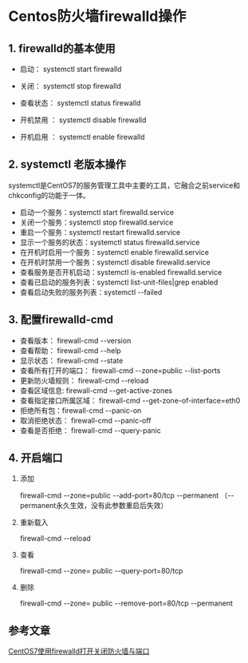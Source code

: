 # Centos防火墙firewalld操作

## 1. firewalld的基本使用

- 启动： systemctl start firewalld

- 关闭： systemctl stop firewalld

- 查看状态： systemctl status firewalld 

- 开机禁用 ： systemctl disable firewalld

- 开机启用 ： systemctl enable firewalld

## 2. systemctl 老版本操作

systemctl是CentOS7的服务管理工具中主要的工具，它融合之前service和chkconfig的功能于一体。

- 启动一个服务：systemctl start firewalld.service
- 关闭一个服务：systemctl stop firewalld.service
- 重启一个服务：systemctl restart firewalld.service
- 显示一个服务的状态：systemctl status firewalld.service
- 在开机时启用一个服务：systemctl enable firewalld.service
- 在开机时禁用一个服务：systemctl disable firewalld.service
- 查看服务是否开机启动：systemctl is-enabled firewalld.service
- 查看已启动的服务列表：systemctl list-unit-files|grep enabled
- 查看启动失败的服务列表：systemctl --failed

## 3. 配置firewalld-cmd

- 查看版本： firewall-cmd --version
- 查看帮助： firewall-cmd --help
- 显示状态： firewall-cmd --state
- 查看所有打开的端口： firewall-cmd --zone=public --list-ports
- 更新防火墙规则： firewall-cmd --reload
- 查看区域信息:  firewall-cmd --get-active-zones
- 查看指定接口所属区域： firewall-cmd --get-zone-of-interface=eth0
- 拒绝所有包：firewall-cmd --panic-on
- 取消拒绝状态： firewall-cmd --panic-off
- 查看是否拒绝： firewall-cmd --query-panic

## 4. 开启端口

1. 添加

   firewall-cmd --zone=public --add-port=80/tcp --permanent   （--permanent永久生效，没有此参数重启后失效）

2. 重新载入

   firewall-cmd --reload

3. 查看

   firewall-cmd --zone= public --query-port=80/tcp

4. 删除

   firewall-cmd --zone= public --remove-port=80/tcp --permanent

## 参考文章

[CentOS7使用firewalld打开关闭防火墙与端口](https://www.cnblogs.com/moxiaoan/p/5683743.html)